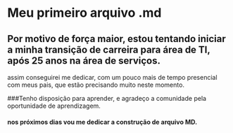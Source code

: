 # Meu primeiro arquivo .md

## Por motivo de força maior, estou tentando iniciar a minha transição de carreira para área de TI, após 25 anos na área de serviços.
assim conseguirei me dedicar, com um pouco mais de tempo presencial com meus pais, que estão precisando muito neste momento.

###Tenho disposição para aprender, e agradeço a comunidade pela oportunidade de aprendizagem.

#### nos próximos dias vou me dedicar a construção de arquivo MD.
